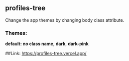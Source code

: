 ## profiles-tree

Change the app themes by changing body class attribute.


### Themes:
**default: no class name**, **dark**, **dark-pink**


##Link: https://profiles-tree.vercel.app/
